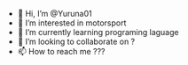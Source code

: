 - 👋 Hi, I’m @Yuruna01
- 👀 I’m interested in motorsport
- 🌱 I’m currently learning programing laguage
- 💞️ I’m looking to collaborate on ?
- 📫 How to reach me ???

<!---
Yuruna01/Yuruna01 is a ✨ special ✨ repository because its `README.md` (this file) appears on your GitHub profile.
You can click the Preview link to take a look at your changes.
--->
